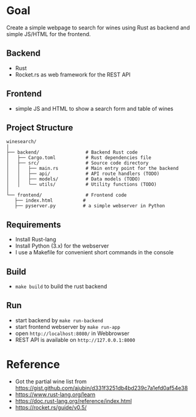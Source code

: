 # Goal

 Create a simple webpage to search for wines using Rust as backend and simple JS/HTML for the frontend.

 ## Backend

 - Rust
 - Rocket.rs as web framework for the REST API

 ## Frontend

 - simple JS and HTML to show a search form and table of wines


 ## Project Structure

 ```
 winesearch/
│
├── backend/                 # Backend Rust code
│   ├── Cargo.toml           # Rust dependencies file
│   ├── src/                 # Source code directory
│   │   ├── main.rs          # Main entry point for the backend
│   │   ├── api/             # API route handlers (TODO)
│   │   ├── models/          # Data models (TODO)
│   │   └── utils/           # Utility functions (TODO)
│
└── frontend/                # Frontend code
    ├── index.html           # 
    ├── pyserver.py          # a simple webserver in Python

```

## Requirements

- Install Rust-lang
- Install Python (3.x) for the webserver
- I use a Makefile for convenient short commands in the console

## Build 

- `make build` to build the rust backend

## Run

- start backend by `make run-backend`
- start frontend webserver by `make run-app`
- open `http://localhost:8080/` in Webbrowser
- REST API is available on `http://127.0.0.1:8000`


# Reference

- Got the partial wine list from https://gist.github.com/ajubin/d331f3251db4bd239c7a1efd0af54e38
- https://www.rust-lang.org/learn
- https://doc.rust-lang.org/reference/index.html
- https://rocket.rs/guide/v0.5/